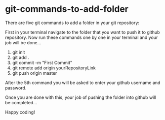 # git-commands-to-add-folder

There are five git commands to add a folder in your git repository:

First in your terminal navigate to the folder that you want to push it to github repository.
Now run these commands one by one in your terminal and your job will be done...

1) git init
2) git add .
3) git commit -m "First Commit"
4) git remote add origin yourRepositoryLink
5) git push origin master

After the 5th command you will be asked to enter your github username and password.

Once you are done with this, your job of pushing the folder into github will be completed... 

Happy coding!
